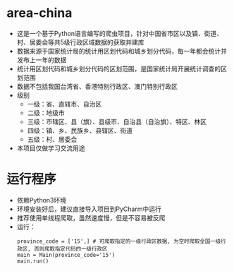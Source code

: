﻿# area-china

* 这是一个基于Python语言编写的爬虫项目，针对中国省市区以及镇、街道、村、居委会等共5级行政区域数据的获取并建库
* 数据来源于国家统计局的统计用区划代码和城乡划分代码，每一年都会统计并发布上一年的数据
* 统计用区划代码和城乡划分代码的区划范围，是国家统计局开展统计调查的区划范围
* 数据不包括我国台湾省、香港特别行政区、澳门特别行政区
* 级别
  * 一级：省、直辖市、自治区
  * 二级：地级市
  * 三级：市辖区、县（旗）、县级市、自治县（自治旗）、特区、林区
  * 四级：镇、乡、民族乡、县辖区、街道
  * 五级：村、居委会
* 本项目仅做学习交流用途

# 运行程序
* 依赖Python3环境
* 环境安装好后，建议直接导入项目到PyCharm中运行
* 推荐使用单线程爬取，虽然速度慢，但是不容易被反爬
* 运行：
  ```
  province_code = ['15',] # 可爬取指定的一级行政区数据, 为空时爬取全国一级行政区, 否则爬取指定代码的一级行政区
  main = Main(province_code='15')
  main.run()
```